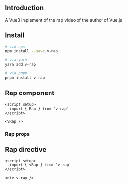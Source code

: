 ## Introduction

A Vue3 implement of the rap video of the author of Vue.js

## Install

```sh
# via npm
npm install --save v-rap

# via yarn
yarn add v-rap

# via pnpm
pnpm install v-rap
```

## Rap component

```vue
<script setup>
  import { Rap } from 'v-rap'
</script>

<VRap />
```

### Rap props


## Rap directive

```vue
<script setup>
  import { vRap } from 'v-rap'
</script>

<div v-rap />
```